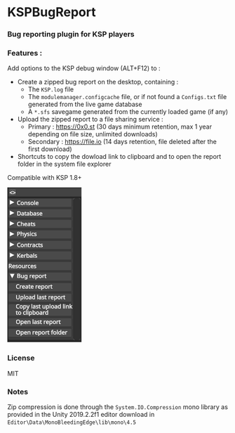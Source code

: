 # KSPBugReport

### Bug reporting plugin for KSP players

### Features :
Add options to the KSP debug window (ALT+F12) to :
- Create a zipped bug report on the desktop, containing :
  - The `KSP.log` file
  - The `modulemanager.configcache` file, or if not found a `Configs.txt` file generated from the live game database
  - A `*.sfs` savegame generated from the currently loaded game (if any)
- Upload the zipped report to a file sharing service :
  - Primary : https://0x0.st (30 days minimum retention, max 1 year depending on file size, unlimited downloads)
  - Secondary : https://file.io (14 days retention, file deleted after the first download)
- Shortcuts to copy the dowload link to clipboard and to open the report folder in the system file explorer
  
Compatible with KSP 1.8+

![screenshot](https://github.com/HarmonyKSP/KSPBugReport/raw/master/Screenshot.png)

### License
MIT

### Notes
Zip compression is done through the `System.IO.Compression` mono library as provided in the Unity 2019.2.2f1 editor download in `Editor\Data\MonoBleedingEdge\lib\mono\4.5`
